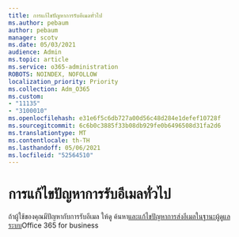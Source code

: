 ```yaml
---
title: การแก้ไขปัญหาการรับอีเมลทั่วไป
ms.author: pebaum
author: pebaum
manager: scotv
ms.date: 05/03/2021
audience: Admin
ms.topic: article
ms.service: o365-administration
ROBOTS: NOINDEX, NOFOLLOW
localization_priority: Priority
ms.collection: Adm_O365
ms.custom:
- "11135"
- "3100010"
ms.openlocfilehash: e31e6f5c6db727a00d56c48d284e1defef10728f
ms.sourcegitcommit: 6c6b0c3885f33b08db929fe0b6496508d31fa2d6
ms.translationtype: MT
ms.contentlocale: th-TH
ms.lasthandoff: 05/06/2021
ms.locfileid: "52564510"
---
```

# <a name="troubleshooting-common-email-receiving-issues"></a>การแก้ไขปัญหาการรับอีเมลทั่วไป

ถ้าผู้ใช้ของคุณมีปัญหากับการรับอีเมล ให้ดู ค้นหา[และแก้ไขปัญหาการส่งอีเมลในฐานะผู้ดูแลระบบ](https://docs.microsoft.com/exchange/troubleshoot/email-delivery/email-delivery-issues)Office 365 for business